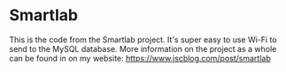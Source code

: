 # Smartlab

This is the code from the Smartlab project. It's super easy to use Wi-Fi to send to the MySQL database. More information on the project as a whole can be found in on my website: https://www.jscblog.com/post/smartlab
